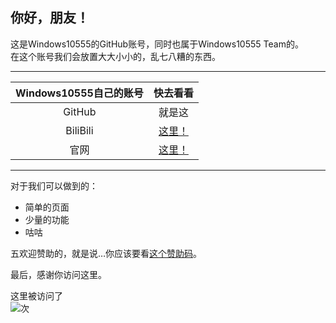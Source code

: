 ## 你好，朋友！
这是Windows10555的GitHub账号，同时也属于Windows10555 Team的。  
在这个账号我们会放置大大小小的，乱七八糟的东西。
___
|Windows10555自己的账号|快去看看|
|:-:|:-:|
|GitHub|就是这|
|BiliBili|[这里！](https://space.bilibili.com/470565541 "无人问津的B站")|
|官网|[这里！](https://windows10555.github.io/ "比这里完整的多")|
___
对于我们可以做到的：
* 简单的页面
* 少量的功能
* 咕咕

五欢迎赞助的，就是说…你应该要看[这个赞助码](https://efchat.echosystem.uk/imgs/IrQR.png)。

最后，感谢你访问这里。  

这里被访问了
<br />
<img src="https://profile-counter.glitch.me/Windows10555/count.svg" />次

